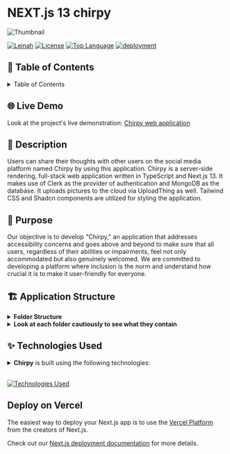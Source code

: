 # NEXT.js 13 chirpy
![Thumbnail](https://github.com/LeinahI/Chirpy/assets/53577436/93522668-b80b-45df-8313-82bb3be6ae35)

[![Leinah](https://custom-icon-badges.demolab.com/badge/made%20by%20-Leinah-556bf2?logo=github&logoColor=white&labelColor=101827)](https://github.com/LeinahI)
[![License](https://img.shields.io/github/license/LeinahI/Chirpy?color=dddddd&labelColor=000000)](https://github.com/LeinahI/Chirpy/blob/master/LICENSE)
[![Top Language](https://img.shields.io/github/languages/top/LeinahI/Chirpy?logo=github&logoColor=%23007ACC&label=TypeScript)](https://www.typescriptlang.org/)
[![deployment](https://img.shields.io/github/deployments/LeinahI/Chirpy/Production?logo=vercel&label=Website)](https://chirpy-orcin.vercel.app/)

## 📖 Table of Contents

<details><summary>Table of Contents</summary>

- [Live Demo](#-live-demo)
- [Description](#-description)
- [Purpose](#-purpose)
- [Application Structure](#-application-structure)
- [Technologies Used](#-technologies-used)
- [Get Started](#-get-started)
  - [Prerequisites](#-prerequisites)
  - [Installation and Run Locally](#-installation-and-run-locally)
  - [Scripts](#-scripts)
- [Environment Variables](#-environment-variables)
- [Deployment](#-deployment)
  - [Deploy to production (manual)](#-deploy-to-production-manual)
  - [Deploy on Vercel (recommended)](#-deploy-on-vercel-recommended)
  - [Deploy on Netlify](#-deploy-on-netlify)
- [Features](#-features)
- [Screenshots](#-screenshots)
- [Contributing](#-contributing)
  - [Bug / Feature Request](#-bug--feature-request)
- [Acknowledgements](#-acknowledgements)
- [References](#-references)
- [Contact Us](#-contact-us)
- [License](#-license)

</details>

## 🌐 Live Demo
Look at the project's live demonstration: [Chirpy web application](https://chirpy-orcin.vercel.app/)

## 📝 Description
Users can share their thoughts with other users on the social media platform named Chirpy by using this application. Chirpy is a server-side rendering, full-stack web application written in TypeScript and Next.js 13. It makes use of Clerk as the provider of authentication and MongoDB as the database. It uploads pictures to the cloud via UploadThing as well. Tailwind CSS and Shadcn components are utilized for styling the application.

## 🏁 Purpose
Our objective is to develop "Chirpy," an application that addresses accessibility concerns and goes above and beyond to make sure that all users, regardless of their abilities or impairments, feel not only accommodated but also genuinely welcomed. We are committed to developing a platform where inclusion is the norm and understand how crucial it is to make it user-friendly for everyone.

## 🏗 Application Structure
<details><summary><b>Folder Structure</b></summary>

```
chirpy
├─ app
│  ├─ (auth)
│  │  ├─ layout.tsx
│  │  ├─ onboarding
│  │  │  └─ page.tsx
│  │  ├─ sign-in
│  │  │  └─ [[...sign-in]]
│  │  │     └─ page.tsx
│  │  └─ sign-up
│  │     └─ [[...sign-up]]
│  │        └─ page.tsx
│  ├─ (root)
│  │  ├─ activity
│  │  │  └─ page.tsx
│  │  ├─ chirp
│  │  │  ├─ reactions
│  │  │  │  └─ [id]
│  │  │  │     └─ page.tsx
│  │  │  └─ [id]
│  │  │     └─ page.tsx
│  │  ├─ circles
│  │  │  ├─ page.tsx
│  │  │  └─ [id]
│  │  │     └─ page.tsx
│  │  ├─ create-chirp
│  │  │  └─ page.tsx
│  │  ├─ edit-chirp
│  │  │  └─ [id]
│  │  │     └─ page.tsx
│  │  ├─ layout.tsx
│  │  ├─ page.tsx
│  │  ├─ profile
│  │  │  ├─ edit
│  │  │  │  └─ page.tsx
│  │  │  └─ [id]
│  │  │     └─ page.tsx
│  │  └─ search
│  │     └─ page.tsx
│  ├─ api
│  │  ├─ uploadthing
│  │  │  ├─ core.ts
│  │  │  └─ route.ts
│  │  └─ webhook
│  │     └─ clerk
│  │        └─ route.ts
│  ├─ favicon_io.zip
│  ├─ globals.css
│  └─ icon.ico
├─ components
│  ├─ atoms
│  │  ├─ EditChirp.tsx
│  │  ├─ FollowUser.tsx
│  │  └─ ReactChirp.tsx
│  ├─ cards
│  │  ├─ ChirpCard.tsx
│  │  ├─ CircleCard.tsx
│  │  └─ UserCard.tsx
│  ├─ forms
│  │  ├─ AccountProfile.tsx
│  │  ├─ Comment.tsx
│  │  ├─ DeleteChirp.tsx
│  │  └─ PostChirp.tsx
│  ├─ shared
│  │  ├─ Bottombar.tsx
│  │  ├─ ChirpsTab.tsx
│  │  ├─ LeftSidebar.tsx
│  │  ├─ Pagination.tsx
│  │  ├─ ProfileHeader.tsx
│  │  ├─ RightSidebar.tsx
│  │  ├─ Searchbar.tsx
│  │  ├─ SearchBarCircles.tsx
│  │  └─ Topbar.tsx
│  └─ ui
│     ├─ button.tsx
│     ├─ form.tsx
│     ├─ input.tsx
│     ├─ label.tsx
│     ├─ tabs.tsx
│     └─ textarea.tsx
├─ components.json
├─ constants
│  └─ index.js
├─ lib
│  ├─ actions
│  │  ├─ chirp.actions.ts
│  │  ├─ circle.actions.ts
│  │  └─ user.actions.ts
│  ├─ models
│  │  ├─ chirp.model.ts
│  │  ├─ circle.model.ts
│  │  └─ user.model.ts
│  ├─ mongoose.ts
│  ├─ uploadthing.ts
│  ├─ utils.ts
│  └─ validations
│     ├─ chirp.ts
│     └─ user.ts
├─ middleware.ts
├─ next.config.js
├─ package-lock.json
├─ package.json
├─ postcss.config.js
├─ public
│  ├─ assets
│  │  ├─ community.svg
│  │  ├─ create.svg
│  │  ├─ delete.svg
│  │  ├─ edit-yl.svg
│  │  ├─ edit.svg
│  │  ├─ follow-wt.svg
│  │  ├─ following-svg.svg
│  │  ├─ following-wt.svg
│  │  ├─ heart-filled.svg
│  │  ├─ heart-stroke.svg
│  │  ├─ home.svg
│  │  ├─ logout.svg
│  │  ├─ Logo_Chirpy.svg
│  │  ├─ members-wt.svg
│  │  ├─ members.svg
│  │  ├─ more.svg
│  │  ├─ profile.svg
│  │  ├─ reply-wt.svg
│  │  ├─ reply.svg
│  │  ├─ repost.svg
│  │  ├─ request.svg
│  │  ├─ search-gray.svg
│  │  ├─ search.svg
│  │  ├─ share.svg
│  │  ├─ tag.svg
│  │  ├─ unfollow-wt.svg
│  │  └─ user.svg
│  ├─ next.svg
│  └─ vercel.svg
├─ README.md
├─ tailwind.config.js
├─ ts.txt
└─ tsconfig.json

```

</details>

<details><summary><b>Look at each folder cautiously to see what they contain</b></summary>

#### `app/`

`(auth)/` - `(root)/` - `(api)/`

In the app directory, nested folders are normally mapped to URL paths. However, you can mark a folder as a Route Group to prevent the folder from being included in the route's URL path.

This allows you to organize your route segments and project files into logical groups without affecting the URL path structure.

For example,

<img src="https://nextjs.org/_next/image?url=%2Fdocs%2Fdark%2Froute-group-organisation.png&w=1920&q=75&dpl=dpl_5QyHJTqH6oRYZ4QJMFM7s3b9DHZZ" width="50%" />

#### `components/`

`atoms/` - `cards/` - `forms/` - `shared/` - `ui/`

The components directory contains all the components used in the application. The components are grouped into atoms, cards, forms, shared and ui.
the `ui` folder generated by `shadcn/ui` package and contains all the required shadcn components that used in the application.

#### `constants/`

`index.js`

This is a JavaScript code contains all the constants used in the application, specifically the Sidebar Navigation (`sidebarLinks`), Profile Tabs (`profileTabs`) and Community Tabs (`communityTabs`) constants.

#### `lib/`

`actions/` - `models/` - `validations/` - `mongoose.ts` - `uploadthing.ts` - `utils.ts`

The **lib** folder holds crucial components for _Threads App_:

- **actions**: Manage actions for Community, Thread, and User entities using Mongoose for database interaction.
- **models**: Define mongoose schemas for Community, Thread, and User entities.
- **validations**: Provide validation schemas with Zod for Thread and User data.
- **mongoose.ts**: Establishes and manages MongoDB connections for the application.
- **uploadthing.ts**: Offers a React utility for simplified file uploads to UploadThing.
- **utils.ts**: Contains various reusable utility functions.

#### `public/`

`assets/` - `next.svg` - `vercel.svg`

The public directory contains the media used in the application. The assets folder contains all the images used in the application.

</details>

## ✨ Technologies Used

<details><summary><b>Chirpy</b> is built using the following technologies:</summary>

- [TypeScript](https://www.typescriptlang.org/): TypeScript is a typed superset of JavaScript that compiles to plain JavaScript.
- [Next.js 13](https://nextjs.org/): Next.js is a React framework for building server-side rendered and statically generated web applications.
- [Tailwind CSS](https://tailwindcss.com/): Tailwind CSS is a utility-first CSS framework for rapidly building custom user interfaces.
- [Shadcn](https://shadcn.com/): Shadcn is a collection of Tailwind CSS components.
- [Clerk](https://clerk.dev/): Clerk is a developer-first authentication API that handles all the logic for user sign up, sign in, and more.
- [UploadThing](https://uploadthingy.com/): UploadThing is a simple, fast, and reliable file uploader for your website.
- [MongoDB](https://www.mongodb.com/): MongoDB is a general purpose, document-based, distributed database built for modern application developers and for the cloud era.
- [Mongoose](https://mongoosejs.com/): Mongoose is a MongoDB object modeling tool designed to work in an asynchronous environment.
- [Zod](https://zod.dev/): Zod is a TypeScript-first schema declaration and validation library.
- [svix](https://svix.com/): Svix is a webhook proxy that allows you to receive webhooks locally.
- [emoji-mart](https://missiveapp.com/open/emoji-mart): Emoji Mart is a customizable. emoji picker HTML component for the web.
- [Vercel](https://vercel.com/): Vercel is a cloud platform for frontend developers, providing the frameworks, workflows, and infrastructure to build a faster, more personalized Web.

</details><br/>

[![Technologies Used](https://skillicons.dev/icons?i=nextjs,ts,mongodb,tailwind,vercel)](https://skillicons.dev)



## Deploy on Vercel

The easiest way to deploy your Next.js app is to use the [Vercel Platform](https://vercel.com/new?utm_medium=default-template&filter=next.js&utm_source=create-next-app&utm_campaign=create-next-app-readme) from the creators of Next.js.

Check out our [Next.js deployment documentation](https://nextjs.org/docs/deployment) for more details.
